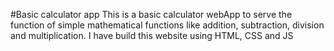 #Basic calculator app
This is a basic calculator webApp to serve the function of simple mathematical functions like addition, subtraction, division and multiplication. I have build this website using HTML, CSS and JS
